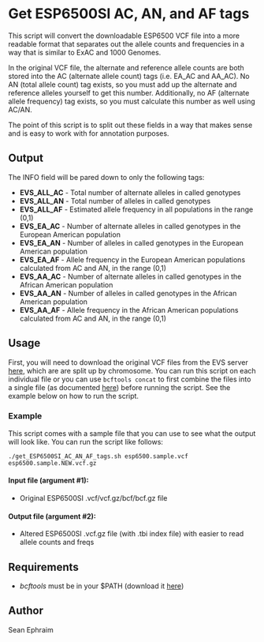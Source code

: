 # Get ESP6500SI AC, AN, and AF tags

This script will convert the downloadable ESP6500 VCF file into a more readable format that separates out the allele counts and frequencies in a way that is similar to ExAC and 1000 Genomes.

In the original VCF file, the alternate and reference allele counts are both stored into the AC (alternate allele count) tags (i.e. EA\_AC and AA\_AC). No AN (total allele count) tag exists, so you must add up the alternate and reference alleles yourself to get this number. Additionally, no AF (alternate allele frequency) tag exists, so you must calculate this number as well using AC/AN.

The point of this script is to split out these fields in a way that makes sense and is easy to work with for annotation purposes.

## Output

The INFO field will be pared down to only the following tags:

- **EVS\_ALL\_AC** - Total number of alternate alleles in called genotypes
- **EVS\_ALL\_AN** - Total number of alleles in called genotypes
- **EVS\_ALL\_AF** - Estimated allele frequency in all populations in the range (0,1)
- **EVS\_EA\_AC** - Number of alternate alleles in called genotypes in the European American population
- **EVS\_EA\_AN** - Number of alleles in called genotypes in the European American population
- **EVS\_EA\_AF** - Allele frequency in the European American populations calculated from AC and AN, in the range (0,1)
- **EVS\_AA\_AC** - Number of alternate alleles in called genotypes in the African American population
- **EVS\_AA\_AN** - Number of alleles in called genotypes in the African American population
- **EVS\_AA\_AF** - Allele frequency in the African American populations calculated from AC and AN, in the range (0,1)

## Usage

First, you will need to download the original VCF files from the EVS server [here](http://evs.gs.washington.edu/evs_bulk_data/ESP6500SI-V2-SSA137.GRCh38-liftover.snps_indels.vcf.tar.gz), which are are split up by chromosome. You can run this script on each individual file or you can use `bcftools concat` to first combine the files into a single file (as documented [here](https://samtools.github.io/bcftools/bcftools.html#concat)) before running the script. See the example below on how to run the script.

### Example

This script comes with a sample file that you can use to see what the output will look like. You can run the script like follows:

    ./get_ESP6500SI_AC_AN_AF_tags.sh esp6500.sample.vcf esp6500.sample.NEW.vcf.gz

#### Input file (argument #1):
- Original ESP6500SI .vcf/vcf.gz/bcf/bcf.gz file

#### Output file (argument #2):
- Altered ESP6500SI .vcf.gz file (with .tbi index file) with easier to read allele counts and freqs

## Requirements

- *bcftools* must be in your $PATH (download it [here](https://github.com/samtools/bcftools/releases))

## Author

Sean Ephraim
